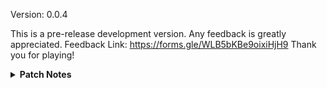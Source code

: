 Version: 0.0.4

This is a pre-release development version. Any feedback is greatly appreciated.
Feedback Link: https://forms.gle/WLB5bKBe9oixiHjH9
Thank you for playing!<details>
<summary><b>Patch Notes</b></summary>
<br>
<ul>
<li>Slightly More improved Building Sytem</li>
<li>Updated the 173 Containment Chamber</li>
<li>Rooms can now be destroyed (Use with caution)</li>
<li>Added a bird's eye visual to room placement</li>
<li>Added small crosshair</li>
<li>Improved building menu UI</li>
</ul>
</details>
